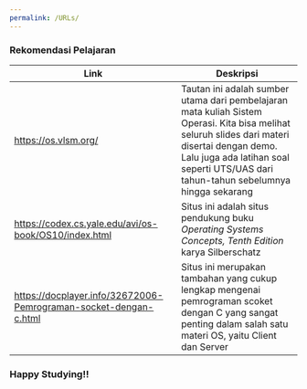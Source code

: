 ```yaml
---
permalink: /URLs/
---
```


### Rekomendasi Pelajaran 

| Link        | Deskripsi   | 
| ------------- |-------------| 
| https://os.vlsm.org/     | Tautan ini adalah sumber utama dari pembelajaran mata kuliah Sistem Operasi. Kita bisa melihat seluruh slides dari materi disertai dengan demo. Lalu juga ada latihan soal seperti UTS/UAS dari tahun-tahun sebelumnya hingga sekarang         | 
| https://codex.cs.yale.edu/avi/os-book/OS10/index.html      | Situs ini adalah situs pendukung buku _Operating Systems Concepts, Tenth Edition_ karya Silberschatz      |   
| https://docplayer.info/32672006-Pemrograman-socket-dengan-c.html | Situs ini merupakan tambahan yang cukup lengkap mengenai pemrograman scoket dengan C yang sangat penting dalam salah satu materi OS, yaitu Client dan Server

### Happy Studying!!
